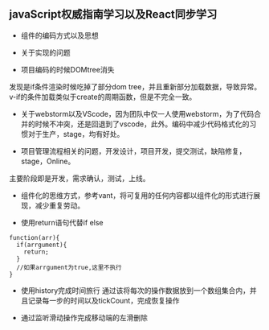 ## javaScript权威指南学习以及React同步学习

* 组件的编码方式以及思想

* 关于实现的问题

* 项目编码的时候DOMtree消失

发现是if条件渲染时候吃掉了部分dom tree，并且重新部分加载数据，导致异常。v-if的条件加载类似于create的周期函数，但是不完全一致。

* 关于webstorm以及VScode，因为团队中仅一人使用webstorm，为了代码合并的时候不冲突，还是回退到了vscode，此外。编码中减少代码格式化的习惯对于生产，stage，均有好处。

* 项目管理流程相关的问题，开发设计，项目开发，提交测试，缺陷修复，stage，Online。

主要阶段即是开发，需求确认，测试，上线。

* 组件化的思维方式，参考vant，将可复用的任何内容都以组件化的形式进行展现，减少重复劳动。

* 使用return语句代替if else
```
function(arr){
  if(arrgument){
    return;
  }
  //如果arrgument为true,这里不执行
}
```
* 使用history完成时间旅行
通过该将每次的操作数据放到一个数组集合内，并且记录每一步的时间以及tickCount，完成恢复操作

* 通过监听滑动操作完成移动端的左滑删除

